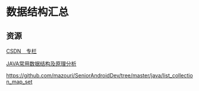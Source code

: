 # 数据结构汇总

## 资源

[CSDN　专栏](http://blog.csdn.net/column/details/datastructure.html)

[JAVA常用数据结构及原理分析](http://blog.csdn.net/lj745280746/article/details/46654519)

https://github.com/mazouri/SeniorAndroidDev/tree/master/java/list_collection_map_set
